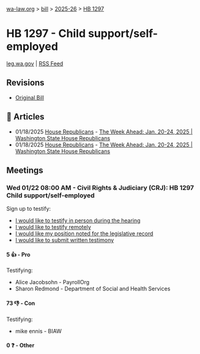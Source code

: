 [wa-law.org](/) > [bill](/bill/) > [2025-26](/bill/2025-26/) > [HB 1297](/bill/2025-26/hb/1297/)

# HB 1297 - Child support/self-employed
[leg.wa.gov](https://app.leg.wa.gov/billsummary?BillNumber=1297&Year=2025&Initiative=false) | [RSS Feed](./rss.xml)

## Revisions
* [Original Bill](1/)

## 📰 Articles
* 01/18/2025 [House Republicans](/org/house_republicans/) - [The Week Ahead: Jan. 20-24, 2025 | Washington State House Republicans](http://houserepublicans.wa.gov/week/the-week-ahead-jan-20-24-2025/#:~:text=HB%201297)
* 01/18/2025 [House Republicans](/org/house_republicans/) - [The Week Ahead: Jan. 20-24, 2025 | Washington State House Republicans](https://houserepublicans.wa.gov/week/the-week-ahead-jan-20-24-2025/#:~:text=HB%201297)

## Meetings
### Wed 01/22 08:00 AM - Civil Rights & Judiciary (CRJ): HB 1297 Child support/self-employed
Sign up to testify:
* [I would like to testify in person during the hearing](https://app.leg.wa.gov/csi/Testifier/Add?chamber=House&mId=32497&aId=161656&caId=24835&tId=1)
* [I would like to testify remotely](https://app.leg.wa.gov/csi/Testifier/Add?chamber=House&mId=32497&aId=161656&caId=24835&tId=2)
* [I would like my position noted for the legislative record](https://app.leg.wa.gov/csi/Testifier/Add?chamber=House&mId=32497&aId=161656&caId=24835&tId=3)
* [I would like to submit written testimony](https://app.leg.wa.gov/csi/Testifier/Add?chamber=House&mId=32497&aId=161656&caId=24835&tId=4)

#### 5 👍 - Pro
Testifying:
* Alice Jacobsohn - PayrollOrg
* Sharon Redmond - Department of Social and Health Services

#### 73 👎 - Con
Testifying:
* mike ennis - BIAW

#### 0 ❓ - Other
